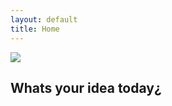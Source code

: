 ```yaml
---
layout: default
title: Home
---
```


<div class="logo">
  <img src="{{ site.logo.image }}" />
</div>

[](https://startup101.github.io/startup/angel-investors/markets/2020/03/19/first-post/)

## Whats your idea today¿
